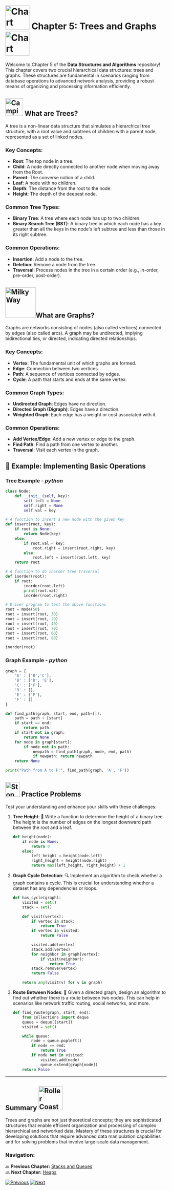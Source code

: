 # <img src="https://raw.githubusercontent.com/Tarikul-Islam-Anik/Animated-Fluent-Emojis/master/Emojis/Objects/Chart%20Decreasing.png" alt="Chart Decreasing" width="75" height="75" /> Chapter 5: Trees and Graphs <img src="https://raw.githubusercontent.com/Tarikul-Islam-Anik/Animated-Fluent-Emojis/master/Emojis/Objects/Chart%20Increasing.png" alt="Chart Increasing" width="75" height="75" />

Welcome to Chapter 5 of the **Data Structures and Algorithms** repository! This chapter covers two crucial hierarchical data structures: trees and graphs. These structures are fundamental in scenarios ranging from database operations to advanced network analysis, providing a robust means of organizing and processing information efficiently.

## <img src="https://raw.githubusercontent.com/Tarikul-Islam-Anik/Animated-Fluent-Emojis/master/Emojis/Travel%20and%20places/Camping.png" alt="Camping" width="55" height="55" /> What are Trees?

A tree is a non-linear data structure that simulates a hierarchical tree structure, with a root value and subtrees of children with a parent node, represented as a set of linked nodes.

### Key Concepts:
- **Root**: The top node in a tree.
- **Child**: A node directly connected to another node when moving away from the Root.
- **Parent**: The converse notion of a child.
- **Leaf**: A node with no children.
- **Depth**: The distance from the root to the node.
- **Height**: The depth of the deepest node.

### Common Tree Types:
- **Binary Tree**: A tree where each node has up to two children.
- **Binary Search Tree (BST)**: A binary tree in which each node has a key greater than all the keys in the node's left subtree and less than those in its right subtree.

### Common Operations:
- **Insertion**: Add a node to the tree.
- **Deletion**: Remove a node from the tree.
- **Traversal**: Process nodes in the tree in a certain order (e.g., in-order, pre-order, post-order).

## <img src="https://raw.githubusercontent.com/Tarikul-Islam-Anik/Animated-Fluent-Emojis/master/Emojis/Travel%20and%20places/Milky%20Way.png" alt="Milky Way" width="95" height="95" />What are Graphs?

Graphs are networks consisting of nodes (also called vertices) connected by edges (also called arcs). A graph may be undirected, implying bidirectional ties, or directed, indicating directed relationships.

### Key Concepts:
- **Vertex**: The fundamental unit of which graphs are formed.
- **Edge**: Connection between two vertices.
- **Path**: A sequence of vertices connected by edges.
- **Cycle**: A path that starts and ends at the same vertex.

### Common Graph Types:
- **Undirected Graph**: Edges have no direction.
- **Directed Graph (Digraph)**: Edges have a direction.
- **Weighted Graph**: Each edge has a weight or cost associated with it.

### Common Operations:
- **Add Vertex/Edge**: Add a new vertex or edge to the graph.
- **Find Path**: Find a path from one vertex to another.
- **Traversal**: Visit each vertex in the graph.

## 📖 Example: Implementing Basic Operations

### Tree Example - *python*
```python
class Node:
    def __init__(self, key):
        self.left = None
        self.right = None
        self.val = key

# A function to insert a new node with the given key
def insert(root, key):
    if root is None:
        return Node(key)
    else:
        if root.val < key:
            root.right = insert(root.right, key)
        else:
            root.left = insert(root.left, key)
    return root

# A function to do inorder tree traversal
def inorder(root):
    if root:
        inorder(root.left)
        print(root.val)
        inorder(root.right)

# Driver program to test the above functions
root = Node(50)
root = insert(root, 30)
root = insert(root, 20)
root = insert(root, 40)
root = insert(root, 70)
root = insert(root, 60)
root = insert(root, 80)

inorder(root)
```
### Graph Example - *python*
```python
graph = {
    'A' : ['B','C'],
    'B' : ['D', 'E'],
    'C' : ['F'],
    'D' : [],
    'E' : ['F'],
    'F' : []
}

def find_path(graph, start, end, path=[]):
    path = path + [start]
    if start == end:
        return path
    if start not in graph:
        return None
    for node in graph[start]:
        if node not in path:
            newpath = find_path(graph, node, end, path)
            if newpath: return newpath
    return None

print("Path from A to F:", find_path(graph, 'A', 'F'))
```
## <img src="https://raw.githubusercontent.com/Tarikul-Islam-Anik/Animated-Fluent-Emojis/master/Emojis/Travel%20and%20places/Stop%20Sign.png" alt="Stop Sign" width="45" height="45" /> Practice Problems

Test your understanding and enhance your skills with these challenges:

1. **Tree Height**: 🌳 Write a function to determine the height of a binary tree. The height is the number of edges on the longest downward path between the root and a leaf.

    ```python
    def height(node):
        if node is None:
            return 0
        else:
            left_height = height(node.left)
            right_height = height(node.right)
            return max(left_height, right_height) + 1
    ```

2. **Graph Cycle Detection**: 🔍 Implement an algorithm to check whether a graph contains a cycle. This is crucial for understanding whether a dataset has any dependencies or loops.

    ```python
    def has_cycle(graph):
        visited = set()
        stack = set()

        def visit(vertex):
            if vertex in stack:
                return True
            if vertex in visited:
                return False

            visited.add(vertex)
            stack.add(vertex)
            for neighbor in graph[vertex]:
                if visit(neighbor):
                    return True
            stack.remove(vertex)
            return False

        return any(visit(v) for v in graph)
    ```

3. **Route Between Nodes**: 🚦 Given a directed graph, design an algorithm to find out whether there is a route between two nodes. This can help in scenarios like network traffic routing, social networks, and more.

    ```python
    def find_route(graph, start, end):
        from collections import deque
        queue = deque([start])
        visited = set()

        while queue:
            node = queue.popleft()
            if node == end:
                return True
            if node not in visited:
                visited.add(node)
                queue.extend(graph[node])
        return False
    ```
---

## Summary <img src="https://raw.githubusercontent.com/Tarikul-Islam-Anik/Animated-Fluent-Emojis/master/Emojis/Travel%20and%20places/Roller%20Coaster.png" alt="Roller Coaster" width="75" height="75" />

Trees and graphs are not just theoretical concepts; they are sophisticated structures that enable efficient organization and processing of complex hierarchical and networked data. Mastery of these structures is crucial for developing solutions that require advanced data manipulation capabilities and for solving problems that involve large-scale data management.

### **Navigation:**

🔙 **Previous Chapter:** [Stacks and Queues](chapter-4-stacks-and-queues.md)  
🔜 **Next Chapter:** [Heaps](chapter-6-heaps.md)

[![Previous](https://img.shields.io/badge/Previous-Stacks_and_Queues-blue?style=for-the-badge)](chapter-4-stacks-and-queues.md)
[![Next](https://img.shields.io/badge/Next-Heaps-green?style=for-the-badge)](chapter-6-heaps.md)
